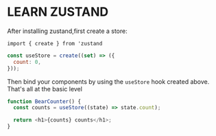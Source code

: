 # LEARN ZUSTAND

After installing zustand,first create a store:

`import { create } from 'zustand`

```js
const useStore = create((set) => ({
  count: 0,
}));
```

Then bind your components by using the `useStore` hook created above. That's all at the basic level

```js
function BearCounter() {
  const counts = useStore((state) => state.count);

  return <h1>{counts} counts</h1>;
}
```
